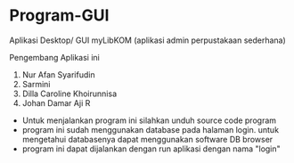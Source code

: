 # Program-GUI
Aplikasi Desktop/ GUI myLibKOM (aplikasi admin perpustakaan sederhana) 

Pengembang Aplikasi ini 
1. Nur Afan Syarifudin 
2. Sarmini 
3. Dilla Caroline Khoirunnisa 
4. Johan Damar Aji R 

- Untuk menjalankan program ini silahkan unduh source code program
- program ini sudah menggunakan database pada halaman login. untuk mengetahui databasenya dapat menggunakan software DB browser 
- program ini dapat dijalankan dengan run aplikasi dengan nama "login"

